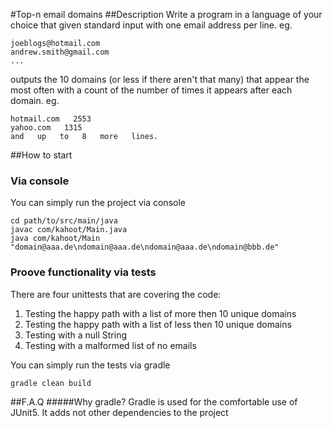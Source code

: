 #Top-n   email   domains
##Description
Write   a   program   in   a   language   of   your   choice   that   given   standard   input   with   one   email   address   per   line. eg.
```
joeblogs@hotmail.com
andrew.smith@gmail.com       
...
```
outputs   the   10   domains   (or   less   if   there   aren't   that   many)   that   appear   the   most   often   with   a   count   of   the number   of   times   it   appears   after   each   domain.   eg.
```
hotmail.com   2553
yahoo.com   1315
and   up   to   8   more   lines.
```
##How to start
### Via console
You can simply run the project via console
```
cd path/to/src/main/java
javac com/kahoot/Main.java
java com/kahoot/Main "domain@aaa.de\ndomain@aaa.de\ndomain@aaa.de\ndomain@bbb.de"
```
### Proove functionality via tests

There are four unittests that are covering the code:
 1. Testing the happy path with a list of more then 10 unique domains
 2. Testing the happy path with a list of less then 10 unique domains
 3. Testing with a null String
 4. Testing with a malformed list of no emails
  
You can simply run the tests via gradle
```
gradle clean build
```

##F.A.Q
#####Why gradle?
Gradle is used for the comfortable use of JUnit5. It adds not other dependencies to the project